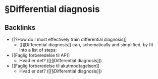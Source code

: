 # §Differential diagnosis

## Backlinks
* [[?How do I most effectively train differential diagnosis]]
	* [[§Differential diagnosis]] can, schematically and simplified, by fit into a list of steps:
* [[Faglig forberedelse til AP]]
	* Hvad er det? ([[§Differential diagnosis]])
* [[Faglig forberedelse til akutmodtagelsen]]
	* Hvad er det? ([[§Differential diagnosis]])

<!-- {BearID:1A2EFF3E-B289-478A-ADAF-F18E445718C1-19492-0000025F3F6F50CF} -->
